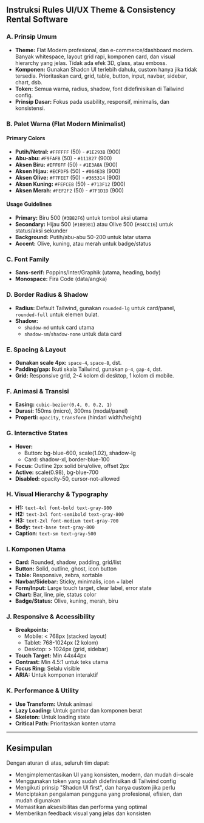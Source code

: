 ## **Instruksi Rules UI/UX Theme & Consistency Rental Software**

### **A. Prinsip Umum**

- **Theme:** Flat Modern profesional, dan e-commerce/dashboard modern. Banyak whitespace, layout grid rapi, komponen card, dan visual hierarchy yang jelas. Tidak ada efek 3D, glass, atau emboss.
- **Komponen:** Gunakan Shadcn UI terlebih dahulu, custom hanya jika tidak tersedia. Prioritaskan card, grid, table, button, input, navbar, sidebar, chart, dsb.
- **Token:** Semua warna, radius, shadow, font didefinisikan di Tailwind config.
- **Prinsip Dasar:** Fokus pada usability, responsif, minimalis, dan konsistensi.

### **B. Palet Warna (Flat Modern Minimalist)**

#### **Primary Colors**

- **Putih/Netral:** `#FFFFFF` (50) - `#1E293B` (900)
- **Abu-abu:** `#F9FAFB` (50) - `#111827` (900)
- **Aksen Biru:** `#EFF6FF` (50) - `#1E3A8A` (900)
- **Aksen Hijau:** `#ECFDF5` (50) - `#064E3B` (900)
- **Aksen Olive:** `#F7FEE7` (50) - `#365314` (900)
- **Aksen Kuning:** `#FEFCE8` (50) - `#713F12` (900)
- **Aksen Merah:** `#FEF2F2` (50) - `#7F1D1D` (900)

#### **Usage Guidelines**

- **Primary:** Biru 500 (`#3B82F6`) untuk tombol aksi utama
- **Secondary:** Hijau 500 (`#10B981`) atau Olive 500 (`#84CC16`) untuk status/aksi sekunder
- **Background:** Putih/abu-abu 50-200 untuk latar utama
- **Accent:** Olive, kuning, atau merah untuk badge/status

### **C. Font Family**

- **Sans-serif:** Poppins/Inter/Graphik (utama, heading, body)
- **Monospace:** Fira Code (data/angka)

### **D. Border Radius & Shadow**

- **Radius:** Default Tailwind, gunakan `rounded-lg` untuk card/panel, `rounded-full` untuk elemen bulat.
- **Shadow:**
  - `shadow-md` untuk card utama
  - `shadow-sm`/`shadow-none` untuk data card

### **E. Spacing & Layout**

- **Gunakan scale 4px:** `space-4`, `space-8`, dst.
- **Padding/gap:** Ikuti skala Tailwind, gunakan `p-4`, `gap-4`, dst.
- **Grid:** Responsive grid, 2-4 kolom di desktop, 1 kolom di mobile.

### **F. Animasi & Transisi**

- **Easing:** `cubic-bezier(0.4, 0, 0.2, 1)`
- **Durasi:** 150ms (micro), 300ms (modal/panel)
- **Properti:** `opacity`, `transform` (hindari width/height)

### **G. Interactive States**

- **Hover:**
  - Button: bg-blue-600, scale(1.02), shadow-lg
  - Card: shadow-xl, border-blue-100
- **Focus:** Outline 2px solid biru/olive, offset 2px
- **Active:** scale(0.98), bg-blue-700
- **Disabled:** opacity-50, cursor-not-allowed

### **H. Visual Hierarchy & Typography**

- **H1:** `text-4xl font-bold text-gray-900`
- **H2:** `text-3xl font-semibold text-gray-800`
- **H3:** `text-2xl font-medium text-gray-700`
- **Body:** `text-base text-gray-800`
- **Caption:** `text-sm text-gray-500`

### **I. Komponen Utama**

- **Card:** Rounded, shadow, padding, grid/list
- **Button:** Solid, outline, ghost, icon button
- **Table:** Responsive, zebra, sortable
- **Navbar/Sidebar:** Sticky, minimalis, icon + label
- **Form/Input:** Large touch target, clear label, error state
- **Chart:** Bar, line, pie, status color
- **Badge/Status:** Olive, kuning, merah, biru

### **J. Responsive & Accessibility**

- **Breakpoints:**
  - Mobile: < 768px (stacked layout)
  - Tablet: 768-1024px (2 kolom)
  - Desktop: > 1024px (grid, sidebar)
- **Touch Target:** Min 44x44px
- **Contrast:** Min 4.5:1 untuk teks utama
- **Focus Ring:** Selalu visible
- **ARIA:** Untuk komponen interaktif

### **K. Performance & Utility**

- **Use Transform:** Untuk animasi
- **Lazy Loading:** Untuk gambar dan komponen berat
- **Skeleton:** Untuk loading state
- **Critical Path:** Prioritaskan konten utama

---

## **Kesimpulan**

Dengan aturan di atas, seluruh tim dapat:

- Mengimplementasikan UI yang konsisten, modern, dan mudah di-scale
- Menggunakan token yang sudah didefinisikan di Tailwind config
- Mengikuti prinsip "Shadcn UI first", dan hanya custom jika perlu
- Menciptakan pengalaman pengguna yang profesional, efisien, dan mudah digunakan
- Memastikan aksesibilitas dan performa yang optimal
- Memberikan feedback visual yang jelas dan konsisten
